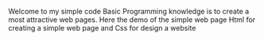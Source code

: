 Welcome to my simple code
        Basic Programming knowledge is to create a most attractive web pages.
        Here the demo of the simple web page 
        Html for creating a simple web page and Css for design a website 
